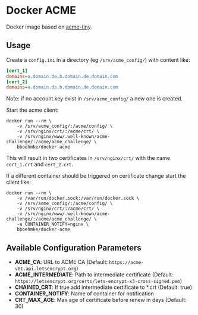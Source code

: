 Docker ACME
===========

Docker image based on [acme-tiny](https://github.com/diafygi/acme-tiny).


Usage
-----

Create a `config.ini` in a directory (eg `/srv/acme_config/`) with content like:
```ini
[cert_1]
domains=a.domain.de,b.domain.de,domain.com
[cert_2]
domains=a.domain.de,b.domain.de,domain.com
```

Note: if no account.key exist in `/srv/acme_config/` a new one is created.


Start the acme client:
```
docker run --rm \
    -v /srv/acme_config/:/acme/config/ \
    -v /srv/nginx/crt/:/acme/crt/ \
    -v /srv/nginx/www/.well-known/acme-challenge/:/acme/acme_challenge/ \
    bboehmke/docker-acme
```

This will result in two certificates in `/srv/nginx/crt/` with the name
`cert_1.crt` and `cert_2.crt`.

If a different container should be triggered on certificate change start the client like:
```
docker run --rm \
    -v /var/run/docker.sock:/var/run/docker.sock \
    -v /srv/acme_config/:/acme/config/ \
    -v /srv/nginx/crt/:/acme/crt/ \
    -v /srv/nginx/www/.well-known/acme-challenge/:/acme/acme_challenge/ \
    -e CONTAINER_NOTIFY=nginx \
    bboehmke/docker-acme
```

Available Configuration Parameters
----------------------------------

- **ACME_CA**: URL to ACME CA (Default: `https://acme-v01.api.letsencrypt.org`)
- **ACME_INTERMEDIATE**: Path to intermediate certificate (Default: `https://letsencrypt.org/certs/lets-encrypt-x3-cross-signed.pem`)
- **CHAINED_CRT**: If true add intermediate certificate to *.crt (Default: true)
- **CONTAINER_NOTIFY**: Name of container for notification
- **CRT_MAX_AGE**: Max age of certificate before renew in days (Default: 30)
